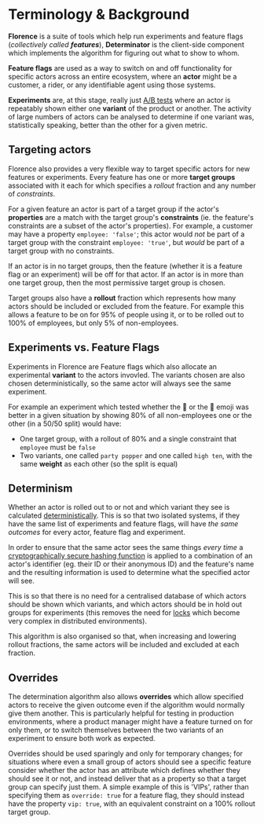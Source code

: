 # Terminology & Background

**Florence** is a suite of tools which help run experiments and feature flags (_collectively called **features**_), **Determinator** is the client-side component which implements the algorithm for figuring out what to show to whom.

**Feature flags** are used as a way to switch on and off functionality for specific actors across an entire ecosystem, where an **actor** might be a customer, a rider, or any identifiable agent using those systems.

**Experiments** are, at this stage, really just [A/B tests](https://en.wikipedia.org/wiki/A/B_testing) where an actor is repeatably shown either one **variant** of the product or another. The activity of large numbers of actors can be analysed to determine if one variant was, statistically speaking, better than the other for a given metric.

## Targeting actors

Florence also provides a very flexible way to target specific actors for new features or experiments. Every feature has one or more **target groups** associated with it each for which specifies a _rollout_ fraction and any number of _constraints_.

For a given feature an actor is part of a target group if the actor's **properties** are a match with the target group's **constraints** (ie. the feature's constraints are a subset of the actor's properties). For example, a customer may have a property `employee: 'false'`; this actor would _not_ be part of a target group with the constraint `employee: 'true'`, but _would_ be part of a target group with no constraints.

If an actor is in no target groups, then the feature (whether it is a feature flag or an experiment) will be off for that actor. If an actor is in more than one target group, then the most permissive target group is chosen.

Target groups also have a **rollout** fraction which represents how many actors should be included or excluded from the feature. For example this allows a feature to be on for 95% of people using it, or to be rolled out to 100% of employees, but only 5% of non-employees.

## Experiments vs. Feature Flags

Experiments in Florence are Feature flags which also allocate an experimental **variant** to the actors invovled. The variants chosen are also chosen deterministically, so the same actor will always see the same experiment.

For example an experiment which tested whether the 🎉 or the 🙌 emoji was better in a given situation by showing 80% of all non-employees one or the other (in a 50/50 split) would have:

- One target group, with a rollout of 80% and a single constraint that `employee` must be `false`
- Two variants, one called `party popper` and one called `high ten`, with the same **weight** as each other (so the split is equal)

## Determinism

Whether an actor is rolled out to or not and which variant they see is calculated [deterministically](https://en.wikipedia.org/wiki/Deterministic_system). This is so that two isolated systems, if they have the same list of experiments and feature flags, will have _the same outcomes_ for every actor, feature flag and experiment.

In order to ensure that the same actor sees the same things _every time_ a [cryptographically secure hashing function](https://en.wikipedia.org/wiki/Cryptographic_hash_function) is applied to a combination of an actor's identifier (eg. their ID or their anonymous ID) and the feature's name and the resulting information is used to determine what the specified actor will see.

This is so that there is no need for a centralised database of which actors should be shown which variants, and which actors should be in hold out groups for experiments (this removes the need for [locks](https://en.wikipedia.org/wiki/Lock_%28computer_science%29) which become very complex in distributed environments).

This algorithm is also organised so that, when increasing and lowering rollout fractions, the same actors will be included and excluded at each fraction.

## Overrides

The determination algorithm also allows **overrides** which allow specified actors to receive the given outcome even if the algorithm would normally give them another. This is particularly helpful for testing in production environments, where a product manager might have a feature turned on for only them, or to switch themselves between the two variants of an experiment to ensure both work as expected.

Overrides should be used sparingly and only for temporary changes; for situations where even a small group of actors should see a specific feature consider whether the actor has an attribute which defines whether they should see it or not, and instead deliver that as a property so that a target group can specify just them. A simple example of this is 'VIPs', rather than specifying them as `override: true` for a feature flag, they should instead have the property `vip: true`, with an equivalent constraint on a 100% rollout target group.
